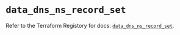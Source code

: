 # `data_dns_ns_record_set`

Refer to the Terraform Registory for docs: [`data_dns_ns_record_set`](https://www.terraform.io/docs/providers/dns/d/ns_record_set).
